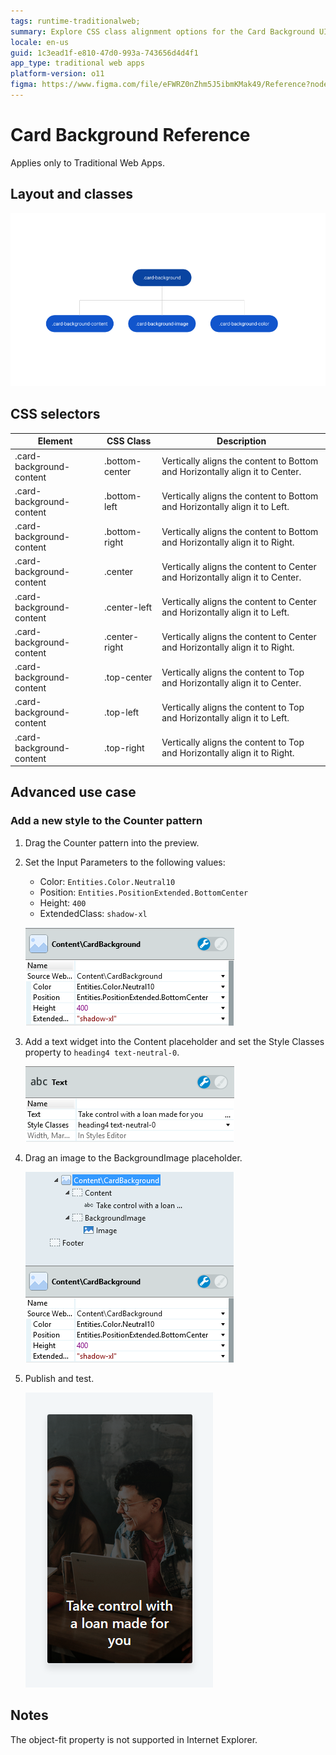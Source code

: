 ```yaml
---
tags: runtime-traditionalweb; 
summary: Explore CSS class alignment options for the Card Background UI Pattern in Traditional Web Apps using OutSystems 11 (O11).
locale: en-us
guid: 1c3ead1f-e810-47d0-993a-743656d4d4f1
app_type: traditional web apps
platform-version: o11
figma: https://www.figma.com/file/eFWRZ0nZhm5J5ibmKMak49/Reference?node-id=615:410
---
```


# Card Background Reference

<div class="info" markdown="1">

Applies only to Traditional Web Apps.

</div>

## Layout and classes

![Diagram showing the layout and classes for the Card Background UI Pattern in Traditional Web Apps](images/cardbackground-6-diag.png "Card Background Layout Diagram")

## CSS selectors

| **Element** |  **CSS Class** |  **Description**  |
| ---|---|---
| .card-background-content | .bottom-center | Vertically aligns the content to Bottom and Horizontally align it to Center. |
| .card-background-content | .bottom-left |  Vertically aligns the content to Bottom and Horizontally align it to Left. |
| .card-background-content | .bottom-right |  Vertically aligns the content to Bottom and Horizontally align it to Right. |
| .card-background-content | .center |  Vertically aligns the content to Center and Horizontally align it to Center. |
| .card-background-content | .center-left |  Vertically aligns the content to Center and Horizontally align it to Left. |
| .card-background-content | .center-right |  Vertically aligns the content to Center and Horizontally align it to Right. |
| .card-background-content | .top-center | Vertically aligns the content to Top and Horizontally align it to Center. |
| .card-background-content | .top-left |  Vertically aligns the content to Top and Horizontally align it to Left. |
| .card-background-content | .top-right |  Vertically aligns the content to Top and Horizontally align it to Right. |

## Advanced use case

### Add a new style to the Counter pattern

1. Drag the Counter pattern into the preview.

1. Set the Input Parameters to the following values:
    - Color: `Entities.Color.Neutral10`
    - Position: `Entities.PositionExtended.BottomCenter`
    - Height: `400`
    - ExtendedClass: `shadow-xl`

    ![Screenshot of the Counter pattern configuration with specific input parameters for color, position, height, and extended class](images/cardbackground-7-ss.png "Counter Pattern Style Configuration")

1. Add a text widget into the Content placeholder and set the Style Classes property to `heading4 text-neutral-0`.

    ![Screenshot showing the addition of a text widget with heading4 and text-neutral-0 style classes in the Content placeholder](images/cardbackground-8-ss.png "Text Widget Style Setting")

1. Drag an image to the BackgroundImage placeholder.

    ![Screenshot depicting the process of dragging an image into the BackgroundImage placeholder of the Card Background pattern](images/cardbackground-9-ss.png "Image Placeholder in Card Background")

1. Publish and test.

    ![Screenshot of the published Card Background with a new style applied to the Counter pattern](images/cardbackground-10-ss.png "Published Card Background")

## Notes

The object-fit property is not supported in Internet Explorer.


